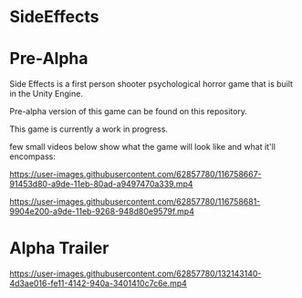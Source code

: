 # SideEffects

# Pre-Alpha
Side Effects is a first person shooter psychological horror game that is built in the Unity Engine.

Pre-alpha version of this game can be found on this repository.

This game is currently a work in progress.

few small videos below show what the game will look like and what it'll encompass:

https://user-images.githubusercontent.com/62857780/116758667-91453d80-a9de-11eb-80ad-a9497470a339.mp4


https://user-images.githubusercontent.com/62857780/116758681-9904e200-a9de-11eb-9268-948d80e9579f.mp4

# Alpha Trailer

https://user-images.githubusercontent.com/62857780/132143140-4d3ae016-fe11-4142-940a-3401410c7c6e.mp4



